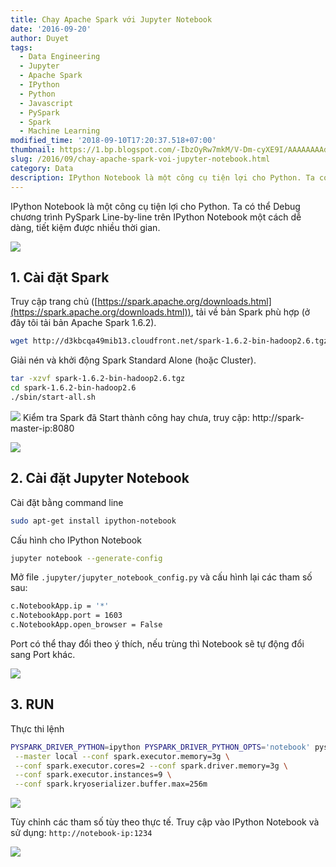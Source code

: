 ```yaml
---
title: Chạy Apache Spark với Jupyter Notebook
date: '2016-09-20'
author: Duyet
tags:
  - Data Engineering
  - Jupyter
  - Apache Spark
  - IPython
  - Python
  - Javascript
  - PySpark
  - Spark
  - Machine Learning
modified_time: '2018-09-10T17:20:37.518+07:00'
thumbnail: https://1.bp.blogspot.com/-IbzOyRw7mkM/V-Dm-cyXE9I/AAAAAAAAd-I/nGA92fFap4MM4uqKErB7g2H-t6T7CD1RQCLcB/s1600/Selection_006.png
slug: /2016/09/chay-apache-spark-voi-jupyter-notebook.html
category: Data
description: IPython Notebook là một công cụ tiện lợi cho Python. Ta có thể Debug chương trình PySpark Line-by-line trên IPython Notebook một cách dễ dàng, tiết kiệm được nhiều thời gian.
---
```


IPython Notebook là một công cụ tiện lợi cho Python. Ta có thể Debug chương trình PySpark Line-by-line trên IPython Notebook một cách dễ dàng, tiết kiệm được nhiều thời gian.

![](https://1.bp.blogspot.com/-IbzOyRw7mkM/V-Dm-cyXE9I/AAAAAAAAd-I/nGA92fFap4MM4uqKErB7g2H-t6T7CD1RQCLcB/s1600/Selection_006.png)

## 1. Cài đặt Spark

Truy cập trang chủ ([https://spark.apache.org/downloads.html](https://spark.apache.org/downloads.html)), tải về bản Spark phù hợp (ở đây tôi tải bản Apache Spark 1.6.2).

```bash
wget http://d3kbcqa49mib13.cloudfront.net/spark-1.6.2-bin-hadoop2.6.tgz
```

Giải nén và khởi động Spark Standard Alone (hoặc Cluster).

```bash
tar -xzvf spark-1.6.2-bin-hadoop2.6.tgz
cd spark-1.6.2-bin-hadoop2.6
./sbin/start-all.sh
```

[![](https://1.bp.blogspot.com/-1NWXJdwzLWE/V-DfR4WnwsI/AAAAAAAAd9o/bdVrgZD73Kg-WQ8m2vPGipFaZuK7zxvYgCLcB/s1600/duyetdev%2540duyetdev%253A%2B%257E-spark-1.6.2-bin-hadoop2.6_001.png)](https://1.bp.blogspot.com/-1NWXJdwzLWE/V-DfR4WnwsI/AAAAAAAAd9o/bdVrgZD73Kg-WQ8m2vPGipFaZuK7zxvYgCLcB/s1600/duyetdev%2540duyetdev%253A%2B%257E-spark-1.6.2-bin-hadoop2.6_001.png)
Kiểm tra Spark đã Start thành công hay chưa, truy cập: http://spark-master-ip:8080

[![](https://1.bp.blogspot.com/-8msgj2t9RLA/V-Dfx7XjMXI/AAAAAAAAd9s/umMiRMw-fgYYFw3Zx7cPwpOnVI2eGDdHACLcB/s1600/Spark%2BMaster%2Bat%2Bspark%253A--duyetdev%253A7077%2B-%2BGoogle%2BChrome_002.png)](https://1.bp.blogspot.com/-8msgj2t9RLA/V-Dfx7XjMXI/AAAAAAAAd9s/umMiRMw-fgYYFw3Zx7cPwpOnVI2eGDdHACLcB/s1600/Spark%2BMaster%2Bat%2Bspark%253A--duyetdev%253A7077%2B-%2BGoogle%2BChrome_002.png)

## 2. Cài đặt Jupyter Notebook

Cài đặt bằng command line

```bash
sudo apt-get install ipython-notebook
```

Cấu hình cho IPython Notebook

```bash
jupyter notebook --generate-config
```

Mở file `.jupyter/jupyter_notebook_config.py` và cấu hình lại các tham số sau:

```bash
c.NotebookApp.ip = '*'
c.NotebookApp.port = 1603
c.NotebookApp.open_browser = False
```

Port có thể thay đổi theo ý thích, nếu trùng thì Notebook sẽ tự động đổi sang Port khác.

[![](https://3.bp.blogspot.com/-b0G6CE9ED4U/V-DhO5Y6MfI/AAAAAAAAd90/ien68QnA5jsMwwZ7owHKgMs4GpB9t-I3wCLcB/s1600/duyetdev%2540duyetdev%253A%2B%257E-spark-1.6.2-bin-hadoop2.6_003.png)](https://3.bp.blogspot.com/-b0G6CE9ED4U/V-DhO5Y6MfI/AAAAAAAAd90/ien68QnA5jsMwwZ7owHKgMs4GpB9t-I3wCLcB/s1600/duyetdev%2540duyetdev%253A%2B%257E-spark-1.6.2-bin-hadoop2.6_003.png)

## 3. RUN

Thực thi lệnh

```bash
PYSPARK_DRIVER_PYTHON=ipython PYSPARK_DRIVER_PYTHON_OPTS='notebook' pyspark \
 --master local --conf spark.executor.memory=3g \
 --conf spark.executor.cores=2 --conf spark.driver.memory=3g \
 --conf spark.executor.instances=9 \
 --conf spark.kryoserializer.buffer.max=256m
```

[![](https://2.bp.blogspot.com/-s4p2Ew5LjI8/V-Dh92C3axI/AAAAAAAAd98/oUmUpv4w9UUwPdnjdNLFIlcCNDOT-VBPgCLcB/s1600/duyetdev%2540duyetdev%253A%2B%257E-spark-1.6.2-bin-hadoop2.6_004.png)](https://2.bp.blogspot.com/-s4p2Ew5LjI8/V-Dh92C3axI/AAAAAAAAd98/oUmUpv4w9UUwPdnjdNLFIlcCNDOT-VBPgCLcB/s1600/duyetdev%2540duyetdev%253A%2B%257E-spark-1.6.2-bin-hadoop2.6_004.png)

Tùy chỉnh các tham số tùy theo thực tế. Truy cập vào IPython Notebook và sử dụng: `http://notebook-ip:1234`

[![](https://2.bp.blogspot.com/--_gZr8Eizx8/V-DmB-nFxWI/AAAAAAAAd-E/9wdevAO6Bl8yIX4YA7RNYPnw5DftnKYSACLcB/s1600/%2528Busy%2529%2Bspark-hello%2B-%2BGoogle%2BChrome_005.png)](https://2.bp.blogspot.com/--_gZr8Eizx8/V-DmB-nFxWI/AAAAAAAAd-E/9wdevAO6Bl8yIX4YA7RNYPnw5DftnKYSACLcB/s1600/%2528Busy%2529%2Bspark-hello%2B-%2BGoogle%2BChrome_005.png)
